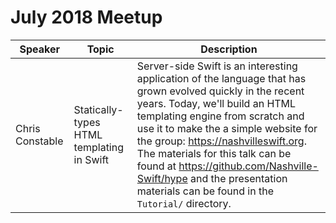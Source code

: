 # July 2018 Meetup

| Speaker | Topic | Description  |
| ------------- | ------------- | ----- |
| Chris Constable | Statically-types HTML templating in Swift | Server-side Swift is an interesting application of the language that has grown evolved quickly in the recent years. Today, we'll build an HTML templating engine from scratch and use it to make the a simple website for the group: https://nashvilleswift.org. The materials for this talk can be found at https://github.com/Nashville-Swift/hype and the presentation materials can be found in the `Tutorial/` directory. |
